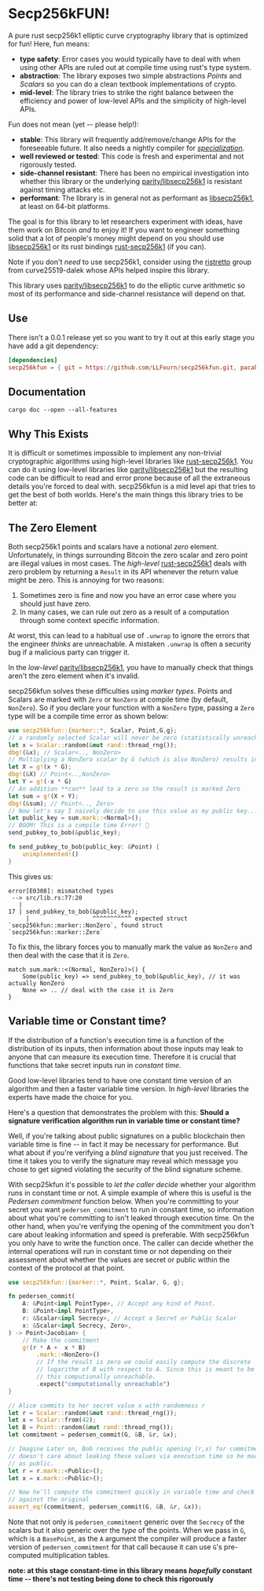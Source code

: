 # Secp256kFUN!
A pure rust secp256k1 elliptic curve cryptography library that is optimized for fun! Here, fun means:

- **type safety**: Error cases you would typically have to deal with when using other APIs are ruled out at compile time using rust's type system.
- **abstraction**: The library exposes two simple abstractions _Points_ and _Scalars_ so you can do a clean textbook implementations of crypto.
- **mid-level**: The library tries to strike the right balance between the efficiency and power of low-level APIs and the simplicity of high-level APIs.

Fun does not mean (yet -- please help!):

- **stable**: This library will frequently add/remove/change APIs for the foreseeable future. It also needs a nightly compiler for [_specialization_][5].
- **well reviewed or tested**: This code is fresh and experimental and not rigorously tested.
- **side-channel resistant**: There has been no empirical investigation into whether this library or the underlying [parity/libsecp256k1][4] is resistant against timing attacks etc.
- **performant**: The library is in general not as performant as [libsecp256k1][1], at least on 64-bit platforms.

The goal is for this library to let researchers experiment with ideas, have them work on Bitcoin *and* to enjoy it!
If you want to engineer something solid that a lot of people's money might depend on you should use [libsecp256k1][1] or its rust bindings [rust-secp256k1][2] (if you can).

Note if you don't *need* to use secp256k1, consider using the [ristretto][3] group from curve25519-dalek whose APIs helped inspire this library.

This library uses [parity/libsecp256k1][4] to do the elliptic curve arithmetic so most of its performance and side-channel resistance will depend on that.

## Use

There isn't a 0.0.1 release yet so you want to try it out at this early stage you have add a git dependency:

```toml
[dependencies]
secp256kfun = { git = https://github.com/LLFourn/secp256kfun.git, pacakge = "secp256kfun" }
```

## Documentation

```shell
cargo doc --open --all-features
```

## Why This Exists

It is difficult or sometimes impossible to implement any non-trivial cryptographic algorithms using high-level libraries like [rust-secp256k1][2].
You can do it using low-level libraries like [parity/libsecp256k1][4] but the resulting code can be difficult to read and error prone because of all the extraneous details you're forced to deal with.
secp256kfun is a mid level api that tries to get the best of both worlds.
Here's the main things this library tries to be better at:

## The Zero Element

Both secp256k1 points and scalars have a notional _zero_ element.
Unfortunately, in things surrounding Bitcoin the zero scalar and zero point are illegal values in most cases.
The _high-level_ [rust-secp256k1][2] deals with zero problem by returning a `Result` in its API whenever the return value might be zero.
This is annoying for two reasons:

1. Sometimes zero is fine and now you have an error case where you should just have zero.
2. In many cases, we can rule out zero as a result of a computation through some context specific information.

At worst, this can lead to a habitual use of `.unwrap` to ignore the errors that the engineer *thinks* are unreachable.
A mistaken `.unwrap` is often a security bug if a malicious party can trigger it.

In the _low-level_ [parity/libsecp256k1][4], you have to manually check that things aren't the zero element when it's invalid.

secp256kfun solves these difficulties using _marker types_.
Points and Scalars are marked with `Zero` or `NonZero` at compile time (by default, `NonZero`).
So if you declare your function with a `NonZero` type, passing a `Zero` type will be a compile time error as shown below:

```rust
use secp256kfun::{marker::*, Scalar, Point,G,g};
// a randomly selected Scalar will never be zero (statistically unreachable)
let x = Scalar::random(&mut rand::thread_rng());
dbg!(&x); // Scalar<.., NonZero>
// Multiplying a NonZero scalar by G (which is also NonZero) results in a NonZero point
let X = g!(x * G);
dbg!(&X) // Point<..,NonZero>
let Y = g!(-x * G)
// An addition **can** lead to a zero so the result is marked Zero
let sum = g!(X + Y);
dbg!(&sum); // Point<.., Zero>
// Now let's say I naively decide to use this value as my public key...
let public_key = sum.mark::<Normal>();
// BOOM! This is a compile time Error! 🎉
send_pubkey_to_bob(&public_key);

fn send_pubkey_to_bob(public_key: &Point) {
    unimplemented!()
}
```

This gives us:

```shell
error[E0308]: mismatched types
 --> src/lib.rs:77:20
   |
17 | send_pubkey_to_bob(&public_key);
     |                  ^^^^^^^^^^^ expected struct `secp256kfun::marker::NonZero`, found struct `secp256kfun::marker::Zero`
```

To fix this, the library forces you to manually mark the value as `NonZero` and then deal with the case that it is `Zero`.

```rust,compile_fail
match sum.mark::<(Normal, NonZero)>() {
    Some(public_key) => send_pubkey_to_bob(&public_key), // it was actually NonZero
    None => .. // deal with the case it is Zero
}
```

## Variable time or Constant time?

If the distribution of a function's execution time is a function of the distribution of its inputs, then information about those inputs may leak to anyone that can measure its execution time.
Therefore it is crucial that functions that take secret inputs run in _constant time_.

Good low-level libraries tend to have one constant time version of an algorithm and then a faster variable time version. In _high-level_ libraries the experts have made the choice for you.

Here's a question that demonstrates the problem with this: **Should a signature verification algorithm run in variable time or constant time?**

Well, if you're talking about public signatures on a public blockchain then variable time is fine -- in fact it may be necessary for performance.
But what about if you're verifying a _blind signature_ that you just received.
The time it takes you to verify the signature may reveal which message you chose to get signed violating the security of the blind signature scheme.

With secp25kfun it's possible to _let the caller decide_ whether your algorithm runs in constant time or not.
A simple example of where this is useful is the _Pedersen commitment_ function below.
When you're committing to your secret you want `pedersen_commitment` to run in constant time, so information about what you're committing to isn't leaked through execution time.
On the other hand, when you're verifying the opening of the commitment you don't care about leaking information and speed is preferable.
With secp256kfun you only have to write the function once.
The caller can decide whether the internal operations will run in constant time or not depending on their assessment about whether the values are secret or public within the context of the protocol at that point.

```rust
use secp256kfun::{marker::*, Point, Scalar, G, g};

fn pedersen_commit(
    A: &Point<impl PointType>, // Accept any kind of Point.
    B: &Point<impl PointType>,
    r: &Scalar<impl Secrecy>, // Accept a Secret or Public Scalar
    x: &Scalar<impl Secrecy, Zero>,
) -> Point<Jacobian> {
    // Make the commitment
    g!(r * A +  x * B)
        .mark::<NonZero>()
        // If the result is zero we could easily compute the discrete
        // logarithm of B with respect to A. Since this is meant to be unknown
        // this computionally unreachable.
        .expect("computationally unreachable")
}

// Alice commits to her secret value x with randomness r
let r = Scalar::random(&mut rand::thread_rng());
let x = Scalar::from(42);
let B = Point::random(&mut rand::thread_rng());
let commitment = pedersen_commit(G, &B, &r, &x);

// Imagine Later on, Bob receives the public opening (r,x) for commitment He
// doesn't care about leaking these values via execution time so he marks them
// as public.
let r = r.mark::<Public>();
let x = x.mark::<Public>();

// Now he'll compute the commitment quickly in variable time and check it
// against the original
assert_eq!(commitment, pedersen_commit(G, &B, &r, &x));
```

Note that not only is `pedersen_commitment` generic over the `Secrecy` of the scalars but it also generic over the _type_ of the points.
When we pass in `G`, which is a `BasePoint`, as the `A` argument the compiler will produce a faster version of `pedersen_commitment` for that call because it can use `G`'s pre-computed multiplication tables.

**note: at this stage constant-time in this library means *hopefully* constant time -- there's not testing being done to check this rigorously**

[1]: https://github.com/bitcoin-core/secp256k1
[2]: https://github.com/rust-bitcoin/
[3]: https://github.com/dalek-cryptography/curve25519-dalek
[4]: https://github.com/paritytech/libsecp256k1
[5]: https://github.com/rust-lang/rust/issues/31844
